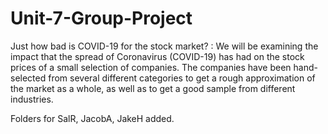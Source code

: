 # Unit-7-Group-Project
Just how bad is COVID-19 for the stock market? : We will be examining the impact that the spread of Coronavirus (COVID-19) has had on the stock prices of a small selection of companies. The companies have been hand-selected from several different categories to get a rough approximation of the market as a whole, as well as to get a good sample from different industries.

Folders for SalR, JacobA, JakeH added.